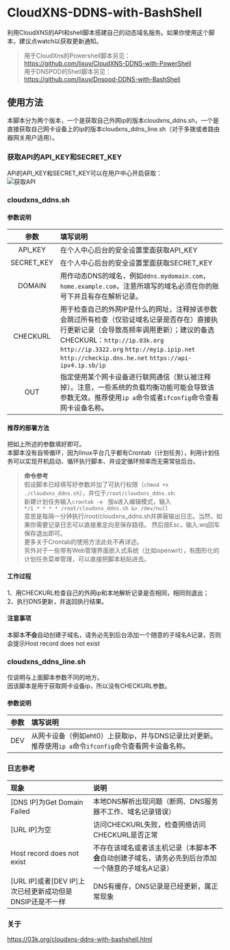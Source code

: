 # CloudXNS-DDNS-with-BashShell
利用CloudXNS的API和shell脚本搭建自己的动态域名服务。如果你使用这个脚本，建议点watch以获取更新通知。  
>用于CloudXns的Powershell脚本另见：  
https://github.com/lixuy/CloudXNS-DDNS-with-PowerShell  
用于DNSPOD的Shell脚本另见：  
https://github.com/lixuy/Dnspod-DDNS-with-BashShell  
## 使用方法
本脚本分为两个版本，一个是获取自己外网ip的版本cloudxns_ddns.sh，一个是直接获取自己网卡设备上的ip的版本cloudxns_ddns_line.sh（对于多拨或者路由器网关用户适用）。
### 获取API的API_KEY和SECRET_KEY
APi的API_KEY和SECRET_KEY可以在用户中心开启获取：  
![获取API](https://www.cloudxns.net/Public/Uploads/Article/201506/5577aca518efa.jpg)
### **cloudxns_ddns.sh**
#### 参数说明  
参数|填写说明
:-:|:-
|API_KEY | 在个人中心后台的安全设置里面获取API_KEY|
SECRET_KEY|在个人中心后台的安全设置里面获取SECRET_KEY
DOMAIN| 用作动态DNS的域名，例如```ddns.mydomain.com```，```home.example.com```，注意所填写的域名必须在你的账号下并且有存在解析记录。
CHECKURL|用于检查自己的外网IP是什么的网址，注释掉该参数会跳过所有检查（仅验证域名记录是否存在）直接执行更新记录（会导致高频率调用更新）；建议的备选CHECKURL：```http://ip.03k.org``` ```http://ip.3322.org``` ```http://myip.ipip.net``` ```http://checkip.dns.he.net``` ```https://api-ipv4.ip.sb/ip```
OUT|指定使用某个网卡设备进行联网通信（默认被注释掉）。注意，一些系统的负载均衡功能可能会导致该参数无效。推荐使用```ip a```命令或者```ifconfig```命令查看网卡设备名称。

#### **推荐的部署方法**
把如上所述的参数填好即可。  
本脚本没有自带循环，因为linux平台几乎都有Crontab（计划任务），利用计划任务可以实现开机启动、循环执行脚本、并设定循环频率而无需常驻后台。  
>**命令参考**  
假设脚本已经填写好参数并加了可执行权限（```chmod +x ./cloudxns_ddns.sh```），并位于```/root/cloudxns_ddns.sh```:  
新建计划任务输入```crontab -e```  
按a进入编辑模式，输入   
 ```*/1 * * * * /root/cloudxns_ddns.sh &> /dev/null```  
意思是每隔一分钟执行/root/cloudxns_ddns.sh并屏蔽输出日志。当然，如果你需要记录日志可以直接重定向至保存路径。 
然后按Esc，输入:wq回车保存退出即可。  
更多关于Crontab的使用方法此处不再详述。  
另外对于一些带有Web管理界面嵌入式系统（比如openwrt），有图形化的计划任务菜单管理，可以直接把脚本粘贴进去。

#### 工作过程
1、用CHECKURL检查自己的外网ip和本地解析记录是否相同，相同则退出；  
2、执行DNS更新，并返回执行结果。
#### 注意事项
本脚本**不会**自动创建子域名，请务必先到后台添加一个随意的子域名A记录，否则会提示Host record does not exist 

### **cloudxns_ddns_line.sh**
仅说明与上面脚本参数不同的地方。  
因该脚本是用于获取网卡设备ip，所以没有CHECKURL参数。  
#### 参数说明
参数|填写说明
:-:|:-
|DEV | 从网卡设备（例如eht0）上获取ip，并与DNS记录比对更新。推荐使用```ip a```命令```ifconfig```命令查看网卡设备名称。  

### 日志参考
现象|说明
:-|:-
[DNS IP]为Get Domain Failed|本地DNS解析出现问题（断网、DNS服务器不工作、域名记录错误）
[URL IP]为空|访问CHECKURL失败，检查网络访问CHECKURL是否正常
Host record does not exist|不存在该域名或者该主机记录（本脚本**不会**自动创建子域名，请务必先到后台添加一个随意的子域名A记录）
[URL IP]或者[DEV IP]上次已经更新成功但是DNSIP还是不一样|DNS有缓存，DNS记录是已经更新，属正常现象
### **关于**
https://03k.org/cloudxns-ddns-with-bashshell.html
